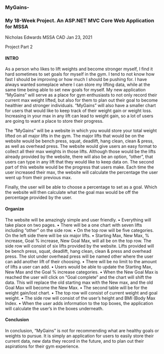 ### MyGains-
### My 18-Week Project. An ASP.NET MVC Core Web Application for MSSA

Nicholas Edwards
MSSA CAD
Jan 23, 2021


Project Part 2

#### INTRO

As a person who likes to lift weights and become stronger myself, I find it hard sometimes to set goals for myself in the gym. I tend to not know how fast I should be improving or how much I should be pushing for. I have always wanted someplace where I can store my lifting data, while at the same time being able to set new goals for myself. My new application “MyGains” will serve as a place for gym enthusiasts to not only record their current max weight lifted, but also for them to plan out their goal to become healthier and stronger individuals.
	“MyGains” will also have a smaller chart for users that would like to keep track of their weight gain or weight loss. Increasing in your max in any lift can lead to weight gain, so a lot of users are going to want a place to store their progress.

The “MyGains” will be a website in which you would store your total weight lifted on all major lifts in the gym. The major lifts that would be on the website would be bench press, squat, deadlift, hang clean, clean & press, as well as overhead press. The website would give users an easy format to collect all their max weights in those lifts. Although those would be the lifts already provided by the website, there will also be an option, “other”, that users can type in any lift that they would like to keep data on. 
The second part of this website would be the progress that users make. Each time the user increased their max, the website will calculate the percentage the user went up from their previous max. 

Finally, the user will be able to choose a percentage to set as a goal. Which the website will then calculate what the goal max would be off the percentage provided by the user.

#### Organize

The website will be amazingly simple and user friendly. 
•	Everything will take place on two pages. 
•	There will be a one chart with seven lifts including “other” on the side row. 
•	On the top row will be five categories. On the left side there will be six major lifts.
•	Starting Max, New Max, % increase, Goal % increase, New Goal Max, will all be on the top row. The side row will consist of six lifts provided by the website. Lifts provided will be bench press, squat, deadlift, hang clean, clean & press and overhead press. The slot under overhead press will be named other where the user can add another lift of their choosing.
•	There will be no limit to the amount of lifts a user can add.
•	Users would be able to update the Starting Max, New Max and the Goal % increase categories. 
•	When the New Goal Max is reached the user will click on “Goal complete” and the chart will shift the data. This will replace the old starting max with the New max, and the old Goal Max will become the New Max.
•	The second table will be for the weight gain/lost chart.
•	The top row will consist of current weight and goal weight.
•	The side row will consist of the user’s height and BMI (Body Max Index.
•	When the user adds information to the top boxes, the application will calculate the user’s in the boxes underneath.

#### Conclusion

In conclusion, “MyGains” is not for recommending what are healthy goals or weights to pursue. It is simply an application for users to easily store their current data, new data they record in the future, and to plan out their aspirations for their gym experience. 
